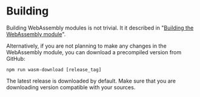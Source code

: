 # Building

Building WebAssembly modules is not trivial.
It it described in "[Building the WebAssembly module](build-wasm.md)".

Alternatively, if you are not planning to make any changes
in the WebAssembly module, you can download a precompiled version
from GitHub:

```shell
npm run wasm-download [release_tag]
```

The latest release is downloaded by default.
Make sure that you are downloading version compatible with your
sources.

